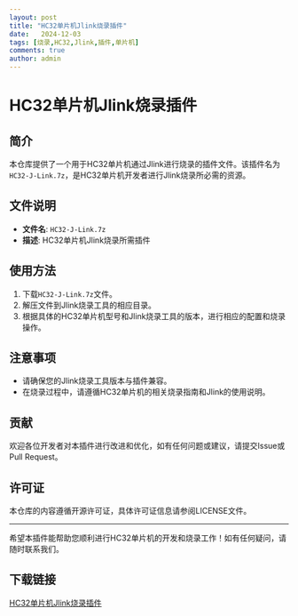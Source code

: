 ```yaml
---
layout: post
title: "HC32单片机Jlink烧录插件"
date:   2024-12-03
tags: [烧录,HC32,Jlink,插件,单片机]
comments: true
author: admin
---
```

# HC32单片机Jlink烧录插件

## 简介
本仓库提供了一个用于HC32单片机通过Jlink进行烧录的插件文件。该插件名为`HC32-J-Link.7z`，是HC32单片机开发者进行Jlink烧录所必需的资源。

## 文件说明
- **文件名**: `HC32-J-Link.7z`
- **描述**: HC32单片机Jlink烧录所需插件

## 使用方法
1. 下载`HC32-J-Link.7z`文件。
2. 解压文件到Jlink烧录工具的相应目录。
3. 根据具体的HC32单片机型号和Jlink烧录工具的版本，进行相应的配置和烧录操作。

## 注意事项
- 请确保您的Jlink烧录工具版本与插件兼容。
- 在烧录过程中，请遵循HC32单片机的相关烧录指南和Jlink的使用说明。

## 贡献
欢迎各位开发者对本插件进行改进和优化，如有任何问题或建议，请提交Issue或Pull Request。

## 许可证
本仓库的内容遵循开源许可证，具体许可证信息请参阅LICENSE文件。

---

希望本插件能帮助您顺利进行HC32单片机的开发和烧录工作！如有任何疑问，请随时联系我们。

## 下载链接

[HC32单片机Jlink烧录插件](https://pan.quark.cn/s/7dc2e59bd24d)